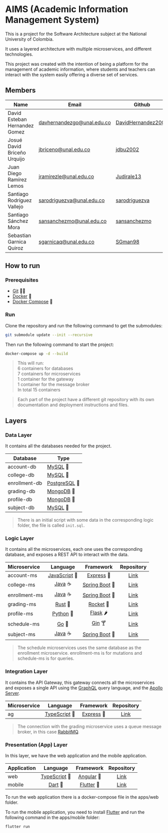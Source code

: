 # AIMS (Academic Information Management System)

This is a project for the Software Architecture subject at the
National University of Colombia.

It uses a layered architecture with multiple microservices, and different
technologies.

This project was created with the intention of being a platform for
the management of academic information, where students and teachers can
interact with the system easily offering a diverse set of services.

## Members

| Name                          | Email                      | Github                                                      |
| ----------------------------- | -------------------------- | ----------------------------------------------------------- |
| David Esteban Hernandez Gomez | davhernandezgo@unal.edu.co | [DavidHernandez2001](https://github.com/DavidHernandez2001) |
| Josué David Briceño Urquijo   | jbriceno@unal.edu.co       | [jdbu2002](https://github.com/jdbu2002)                     |
| Juan Diego Ramírez Lemos      | jramirezle@unal.edu.co     | [Judirale13](https://github.com/jdbu2002)                   |
| Santiago Rodríguez Vallejo    | sarodriguezva@unal.edu.co  | [sarodriguezva](https://github.com/sarodriguezva)           |
| Santiago Sánchez Mora         | sansanchezmo@unal.edu.co   | [sansanchezmo](https://github.com/sansanchezmo)             |
| Sebastian Garnica Quiroz      | sgarnicaq@unal.edu.co      | [SGman98](https://github.com/SGman98)                       |

## How to run

### Prerequisites

- [Git](https://git-scm.com/downloads) 🐱‍💻
- [Docker](https://docs.docker.com/install/) 🐳
- [Docker Compose](https://docs.docker.com/compose/install/) 🐙

### Run

Clone the repository and run the following command to get the submodules:

```bash
git submodule update --init --recursive
```

Then run the following command to start the project:

```bash
docker-compose up -d --build
```

> This will run:\
> 6 containers for databases\
> 7 containers for microservices\
> 1 container for the gateway\
> 1 container for the message broker\
> In total 15 containers

> Each part of the project have a different git repository with its own
> documentation and deployment instructions and files.

## Layers

### Data Layer

It contains all the databases needed for the project.

| Database      | Type                                         |
| ------------- | -------------------------------------------- |
| account-db    | [MySQL](https://www.mysql.com/) 🐬           |
| college-db    | [MySQL](https://www.mysql.com/) 🐬           |
| enrollment-db | [PostgreSQL](https://www.postgresql.org/) 🐘 |
| grading-db    | [MongoDB](https://www.mongodb.com/) 🍃       |
| profile-db    | [MongoDB](https://www.mongodb.com/) 🍃       |
| subject-db    | [MySQL](https://www.mysql.com/) 🐬           |

> There is an initial script with some data in the corresponding logic folder, the file is called `init.sql`.

### Logic Layer

It contains all the microservices, each one uses the corresponding database, and
exposes a REST API to interact with the data.

| Microservice  |                   Language                   |                        Framework                         |                           Repository                           |
| :------------ | :------------------------------------------: | :------------------------------------------------------: | :------------------------------------------------------------: |
| account-ms    | [JavaScript](https://www.javascript.com/) 📜 |           [Express](https://expressjs.com/) 🚀           |      [Link](https://github.com/jdbu2002/aims_account_ms)       |
| college-ms    |       [Java](https://www.java.com/) ☕       | [Spring Boot](https://spring.io/projects/spring-boot) 🍃 |     [Link](https://github.com/Judirale13/aims_college_ms)      |
| enrollment-ms |       [Java](https://www.java.com/) ☕       | [Spring Boot](https://spring.io/projects/spring-boot) 🍃 |  [Link](https://github.com/sarodriguezva/aims_enrollment_ms)   |
| grading-ms    |    [Rust](https://www.rust-lang.org/) 🦀     |             [Rocket](https://rocket.rs/) 🚀              |       [Link](https://github.com/SGman98/aims_grading_ms)       |
| profile-ms    |     [Python](https://www.python.org/) 🐍     | [Flask](https://flask.palletsprojects.com/en/1.1.x/) 🌶️  |    [Link](https://github.com/sansanchezmo/aims_profile_ms)     |
| schedule-ms   |         [Go](https://golang.org/) 🐹         |             [Gin](https://gin-gonic.com) 🍸              | [Link](https://github.com/DavidHernandez2001/aims_schedule_ms) |
| subject-ms    |       [Java](https://www.java.com/) ☕       | [Spring Boot](https://spring.io/projects/spring-boot) 🍃 |     [Link](https://github.com/Judirale13/aims_subject_ms)      |

> The schedule microservices uses the same database as the enrollment microservice.
> enrollment-ms is for mutations and schedule-ms is for queries.

### Integration Layer

It contains the API Gateway, this gateway connects all the microservices and
exposes a single API using the [GraphQL](https://graphql.org/) query language,
and the [Apollo Server](https://www.apollographql.com/docs/apollo-server/).

| Microservice |                     Language                     |              Framework               |                     Repository                      |
| :----------- | :----------------------------------------------: | :----------------------------------: | :-------------------------------------------------: |
| ag           | [TypeScript](https://www.typescriptlang.org/) 📜 | [Express](https://expressjs.com/) 🚀 | [Link](https://github.com/SGman98/aims_api_gateway) |

> The connection with the grading microservice uses a queue message broker, in this case [RabbitMQ](https://www.rabbitmq.com/).

### Presentation (App) Layer

In this layer, we have the web application and the mobile application.

| Application |                     Language                     |             Framework              |                     Repository                     |
| :---------- | :----------------------------------------------: | :--------------------------------: | :------------------------------------------------: |
| web         | [TypeScript](https://www.typescriptlang.org/) 📜 | [Angular](https://angular.io/) 🍃  |  [Link](https://github.com/sarodriguezva/aims_wa)  |
| mobile      |           [Dart](https://dart.dev/) 🎯           | [Flutter](https://flutter.dev/) 🎯 | [Link](https://github.com/SGman98/aims_mobile_app) |

To run the web application there is a docker-compose file in the apps/web folder.

To run the mobile application, you need to install [Flutter](https://flutter.dev/docs/get-started/install) and run the following command in the apps/mobile folder:

```sh
flutter run
```
